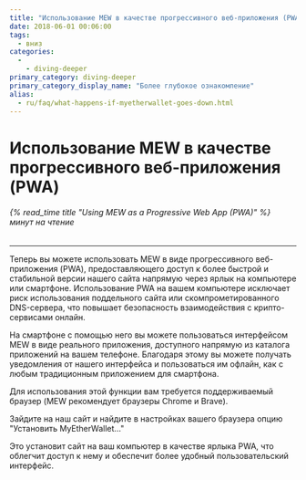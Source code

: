 ```yaml
---
title: "Использование MEW в качестве прогрессивного веб-приложения (PWA)"
date: 2018-06-01 00:06:00
tags:
  - вниз
categories:
  - 
    - diving-deeper
primary_category: diving-deeper
primary_category_display_name: "Более глубокое ознакомление"
alias:
  - ru/faq/what-happens-if-myetherwallet-goes-down.html
---
```



# __Использование MEW в качестве прогрессивного веб-приложения (PWA)__
###### {% read_time title "Using MEW as a Progressive Web App (PWA)" %} минут на чтение
***

Теперь вы можете использовать MEW в виде прогрессивного веб-приложения (PWA), предоставляющего доступ к более быстрой и стабильной версии нашего сайта напрямую через ярлык на компьютере или смартфоне. Использование PWA на вашем компьютере исключает риск использования поддельного сайта или скомпрометированного DNS-сервера, что повышает безопасность взаимодействия с крипто-сервисами онлайн.

На смартфоне с помощью него вы можете пользоваться интерфейсом MEW в виде реального приложения, доступного напрямую из каталога приложений на вашем телефоне. Благодаря этому вы можете получать уведомления от нашего интерфейса и пользоваться им офлайн, как с любым традиционным приложением для смартфона.

Для использования этой функции вам требуется поддерживаемый браузер (MEW рекомендует браузеры Chrome и Brave).

Зайдите на наш сайт и найдите в настройках вашего браузера опцию "Установить MyEtherWallet…"

Это установит сайт на ваш компьютер в качестве ярлыка PWA, что облегчит доступ к нему и обеспечит более удобный пользовательский интерфейс.
